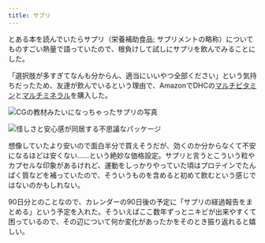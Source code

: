 ```yaml
---
title: サプリ
---
```

とある本を読んでいたらサプリ（栄養補助食品; サプリメントの略称）についてものすごい熱量で語っていたので、根負けして試しにサプリを飲んでみることにした。

「選択肢が多すぎてなんも分からん、適当にいいやつ全部ください」という気持ちだったため、友達が飲んでいるという理由で、AmazonでDHCの[マルチビタミン](https://www.amazon.co.jp/dp/B00GX1E3R6?th=1)と[マルチミネラル](https://www.amazon.co.jp/dp/B01MSSWA5K)を購入した。

![](https://lh3.googleusercontent.com/docs/ADP-6oEVoPcjQt2SIQjSOrVfDF0Nep8GcnimxmVO5zMgf_XFE28b8jqNmApo-680tVAyYBGpmOe8HnGPD39gqeoo2Q0woGMlsuW50rKE61j0OORH4Cicn0oo-xx5dXA1jx0QTbBeiGKOfSdvSCi2lcSjn804Jnn-9NOC-rIO3oeR3dPayiZLg8LvbFBkle2xrPTkBLMJALKadmHPXhR4oavhEQyEMzqEIjHgeNeFtfktS1xAoJERiFbKgXwqpqdQLTUC5-Fvw7LpJu-TH839YVRTOvx-aKwcNUYJvKeEd3fgy0ACTqUDfMKp0e24zM62DTV4wbpGLyLaAHSTbqBiSD88lzqrfUit0lV_JajoL8sIAtkBtyWvkMF9kvEN41TLtZCRoKpLcowBaEkeDbzZXkOmLT_h9tyRuKXzA7eDmYuv61etH-tQNbRQx7HFyi2FjwgwUR1thm6h8GGYjyL7MzvxsUV9FjnqLL5v7iTDpTjyVyzyeMpnqzaXCjodcrOO-1qec9j-vTSlYj8xB5uqzK-dkHfOGR3-CkW0G9-rMSGSBq15iUo7SuX1mTYv3bHSTHdYMM856rbk_T_GYvLtRiATG4vq9VZEvCdYlywYMpRzXH91z32_i1i4yeGZOLCh9PmPzV6z6Pf0sws1gE9yOHXP9Qz9QZwMLuKSZA1nZoE6FZv4Wln1mAB0X8gFNnp1Op4RswYGH0hjOCbcCsiTNMbHgiYLyDM3u9lisINpbZt9lRoC3VH-vegsUgxFct_h7wH9N5-P6sWo8mAAUzIdD41pLGWoIOrh09pHgx-F4i8pUMLYqaeI8beGe7ZkhKGl_dbVvLCIZDllgr8f-lH44yS24mXnjYkvsLO-C3jbz9NBplLSM5IaghCqkRnIwZo_PyGNS9uFdwdwUB4LMLbBp9gcec-G7u2Ir_E7uQ8h82AJi9GW_ZntHLDUfluSc7hJXdYo1gz8qGp0GJrUq46X94cmLkjxkEDnrM0CCk84h4HmUYRyOoT9qwLklc_SVGcaVHzAtc8eZscrXI_1jbCUIjZMxdqaGXs_5Pcfs_I5yqxicwjSf1F2KCtp2vYj_l7H_xo56he_trWm6nyMa010Sy5Ow8FxUXuDKjNVNm_sqgXLA_gM2h7lHGZP76unXELkj7EtUD-mkuL3lRmc5u-zvY4WGuYOZHXzf3d-ZUQ7Mp0scLcKvIzy1KJwYSHpoe12UeTYVIofVHtQ40La4SCEq6nkfUcb40r0eEeETFmFJJuOXG0CwqAr "CGの教材みたいになっちゃったサプリの写真")

![](https://lh3.googleusercontent.com/docs/ADP-6oE1c4z59M-e4gB-qNfrF5x2L2C-FxACpqBulNLtZ_20wWUenzdX5cI51mA08oV3NBBZ37DmFq4Jwz42frqz_9GCBGo2BcvcRTBpKCBjEw4zTmGI1WNYmIau1lcMsRbtr3SDAon6aCEwiJKg8zPDRx3pwjHdlK8VU3Znqz-kKyFpydiYf4E052EmFtTlyEcJ3asL04qLix3dMcKoFRpe576smXHyk_Xf5NKibHm6SviHfJ1DCBuJcJmif6RAp2ZEtnC2BK5G4f-VyOTx6i1vDPTzlvYiqmHHGwa3G5BfqflZ1VbuBjln6FtdcMLOs-LX_Gt5xqc7ApgwaW6wqdMFq5wy9mg7lCBxMOnbYYbXTxYUaH9RvFz7bf6Ll_YYyl4wrftQkPowIb_FOHBTuVQSJsNb_QEO0X3SgZhn2O-qXdAvgfRuG-ATLZA0l-u7FLSrayz8Lg2Vf8q9QtYVPDNcSrJZqsNJ-UTD0AZ3_azYhW9w5LSbMhFC30j1150ChXwKcBZrAYt1sQCpPkhoAlfD6yTmktBXnObZJiDdoifG7RNWNbekYMiwQY64_KMxTLmxoTwjDm-iGtN41muYaf9uBi9g5R-LQzX0cjaPq2XMUwQD4x9g9H-m-9owXFpHcUPQ9y8oVXLkzgghUPceH8YfZTm2t_cmdnzdxn3ZfBX4vS4wn3Q_Lay43zJK_CuzuEAXZObiDpu-bWhYZqdP8w6ZMwJxZSIATl9eyyARLDGwuQ8FBOvDHufrRCKdkkI3ILhY4FblUabiO3mLVkz6xqzIU5Cnv9LsxWR2WVeTgklUn2dld9QZoe-0Szc3mfRwnPbvMI4F_iLbbPaW-d38nS0yMHGiGlBOAgiToZ1yXGtNWkgVkcBGsKb2ARKepP1UOkBHUnf9TzRNIQR2WOhQN8vijtcCpOr1HBuzDfGy-X4zth_osb0abmSohtRKZ78XSxHgy13yJX8hv6PzvwZpBUULowJ0cTpzzpuaviYFe1YJ7KzvxAcJ_NnQ204wmHqoer-f6WjOhoBDbAkRy3Uw2TbvVkgUWo1r5B2HVLlcenMhtkNEYd_sDcDV1NcfoGWCWnx5OQehXsxZ1h7hHGIUkcTLEyjTELkFRvUk9pSthH_dc6RD-2ZwkxaOu8bohNb-OeOIEsIduisD55eLs1eCjjCLxqIkqCY11tphEpVGq8psQNksWjoelt5KiDTkoJY0InMRClj-NpUELwC7s6BoCmdGRHVbKTsmgfhS077BgkOHDnTV2fOc "怪しさと安心感が同居する不思議なパッケージ")

想像していたより安いので面白半分で買えそうだが、効くのか分からなくて不安になるほどは安くない……という絶妙な価格設定。サプリと言うとこういう粒やカプセルな印象があるけれど、運動をしっかりやっていた頃はプロテインでたんぱく質などを補っていたので、そういうものを含めると初めて飲むという感じではないのかもしれない。

90日分とのことなので、カレンダーの90日後の予定に「サプリの経過報告をまとめる」という予定を入れた。そういえばここ数年ずっとニキビが出来やすくて困っているので、その辺について何か変化があったかをそのとき振り返れると嬉しい。
